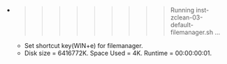 * >>>>>>>>> Running inst-zclean-03-default-filemanager.sh ...
  * Set shortcut key(WIN+e) for filemanager.
  * Disk size = 6416772K. Space Used = 4K. Runtime = 00:00:00:01.

